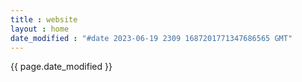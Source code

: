 ```yaml
---
title : website
layout : home
date_modified : "#date 2023-06-19 2309 1687201771347686565 GMT"
---
```




{{ page.date_modified }}

